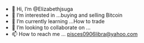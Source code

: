 - 👋 Hi, I’m @Elizabethjsuga
- 👀 I’m interested in ...buying and selling Bitcoin 
- 🌱 I’m currently learning ...How to trade
- 💞️ I’m looking to collaborate on ...
- 📫 How to reach me ... pisces0906libra@yahoo.com

<!---
Elizabethjsuga/Elizabethjsuga is a ✨ special ✨ repository because its `README.md` (this file) appears on your GitHub profile.
You can click the Preview link to take a look at your changes.
--->
